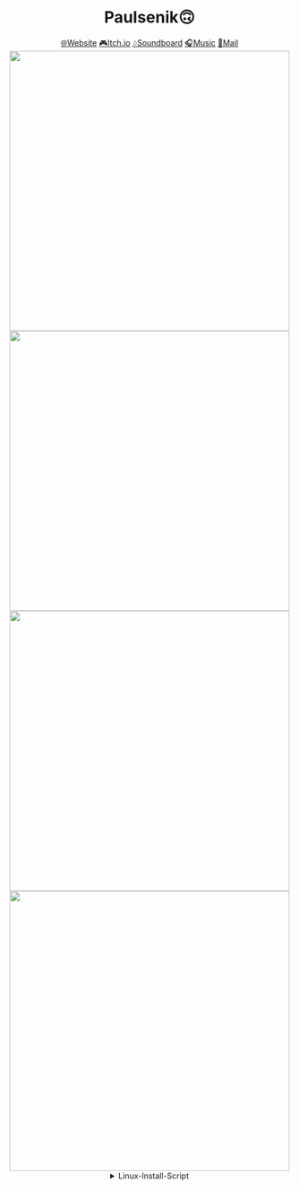 <!-- Paulsenik Github-Profile with linux-install-script -->

<h1 align="center">Paulsenik🙃</h1>

<div align="center">
  <a href="https://paulsenik.de">🌐Website</a>
  <a href="https://realpaulsen.itch.io">🎮Itch.io</a>
  <a href="https://sounds.plattfis.ch">🎶Soundboard</a>
  <a href="https://music.paulsen.ooo">🎧Music</a>
  <a href="mailto:mail@paulsenik.de">📯Mail</a>
</div>

<!-- stats -->
<div align="center">
  <img width="500" src="https://github-readme-stats.vercel.app/api?username=realPaulsen&show_icons=true&theme=radical&hide_border=true"/>
</div>

<!-- langs -->
<div align="center">
  <img width="500" src="https://github-readme-stats.vercel.app/api/top-langs/?username=realPaulsen&layout=compact&theme=radical&hide_border=true"/>
</div> 

<!-- github Trophys -->
<div align="center" >
  <img width="500" href="paulsen.ooo" src="https://github-profile-trophy.vercel.app/?username=realPaulsen&column=4&no-frame=true&theme=radical"/>
</div>

<!-- github streak 
-->
<div align="center">
  <img width="500" src="https://streak-stats.demolab.com?user=realPaulsen&theme=radical&hide_border=true&date_format=j%20M%5B%20Y%5D"/>
</div>







<div align="center" >
<img src="https://komarev.com/ghpvc/?username=realPaulsen&style=flat-square&color=blue" alt=""/>
</div>

<div align="center" >
<details close>
<summary>Linux-Install-Script</summary>
<br>
Install my Linux-Programms & Configs:

```bash
exec wget -q -O - https://raw.githubusercontent.com/paulsenik/realPaulsen/main/linuxSetup.bash | bash
```

</details>
</div>


<!--
- https://www.sitepoint.com/github-profile-readme/
- https://streak-stats.demolab.com/demo/
- https://github-readme-stats-beryl.vercel.app/
- https://github.com/ryo-ma/github-profile-trophy
-->
